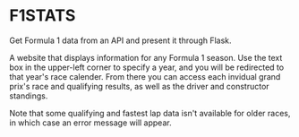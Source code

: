 # F1STATS
Get Formula 1 data from an API and present it through Flask.

A website that displays information for any Formula 1 season.
Use the text box in the upper-left corner to specify a year, and you will be redirected to that year's race calender. From there you can access each invidual grand prix's race and qualifying results, as well as the driver and constructor standings.

Note that some qualifying and fastest lap data isn't available for older races, in which case an error message will appear. 
